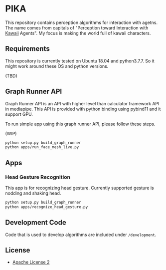 # PIKA
This repository contains perception algorithms for interaction with agetns.
The name comes from capitals of "Perception toward Interaction with [Kawaii](https://en.wikipedia.org/wiki/Kawaii) Agents". My focus is making the world full of kawaii characters.

## Requirements
This repository is currently tested on Ubuntu 18.04 and python3.7.7.
So it might work around these OS and python versions.

(TBD)

## Graph Runner API
Graph Runner API is an API with higher level than calculator framework API in mediapipe.
This API is provided with python binding using pybind11 and it support GPU.

To run simple app using this graph runner API, please follow these steps.

(WIP)
```sh
python setup.py build_graph_runner
python apps/run_face_mesh_live.py
```

## Apps
### Head Gesture Recognition
This app is for recognizing head gesture.
Currently supported gesture is nodding and shaking head.

```sh
python setup.py build_graph_runner
python apps/recognize_head_gesture.py
```

## Development Code
Code that is used to develop algorithms are included under `/development`.

## License
* [Apache License 2](https://www.apache.org/licenses/LICENSE-2.0)